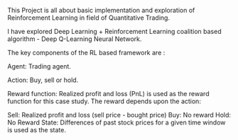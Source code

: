 This Project is all about basic implementation and exploration of Reinforcement Learning in field of Quantitative Trading.

I have explored Deep Learning + Reinforcement Learning coalition based algorithm -  Deep Q-Learning Neural Network.


The key components of the RL based framework are :

Agent: Trading agent.

Action: Buy, sell or hold.

Reward function: Realized profit and loss (PnL) is used as the reward function for this case study. The reward depends upon the action:

Sell: Realized profit and loss (sell price - bought price)
Buy: No reward
Hold: No Reward
State: Differences of past stock prices for a given time window is used as the state.

